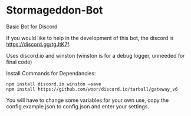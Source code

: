 # Stormageddon-Bot

Basic Bot for Discord

If you would like to help in the development of this bot, the discord is https://discord.gg/tgJtK7f.

Uses discord.io and winston (winston is for a debug logger, unneeded for final code)

Install Commands for Dependancies:

    npm install discord.io winston –save
    npm install https://github.com/woor/discord.io/tarball/gateway_v6

You will have to change some variables for your own use, copy the config.example.json to config.json and enter your settings.